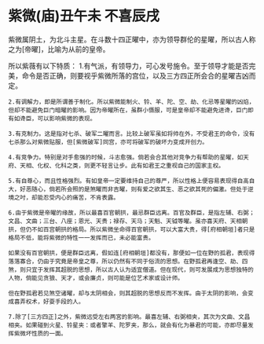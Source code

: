 # 紫微(庙)丑午未 不喜辰戌

紫微属阴土，为北斗主星。在斗数十四正曜中，亦为领导群伦的星曜，所以古人称之为[帝曜]，比喻为从前的皇帝。

所以紫薇有以下特质：
    1.有气派，有领导力，可心发号施令。至于领导才能是否完美，命令是否正确，则要视乎紫微所落的宫位，以及三方四正所会合的星曜吉凶而定。

    2.有调解力，即是所谓善于制化。所以紫微能制火、铃、羊、陀、空、劫、化忌等星曜的凶焰，但却不能避免巨门暗曜的影响。因为帝曜所在，虽群小慑服，可是皇帝却不能避免进谗，巨门即有如谗臣，可以影响紫微的表现。

    3.有克制力。这是指对七杀、破军二曜而言。比较上破军虽如将帅在外，不受君王的命令，没有七杀那么对紫微贴服，但[紫微破军]同宫，亦可将破军的破坏力变成开创力。

    4.有竞争力。特别是对手愈强的时候，斗志愈强。倘若会合其他对竞争力有帮助的星曜，如天府、天相、化权、化科之类，则更不轻言让步。此有如君王之重视自己的国家主权。

    5.有自尊心，而且性格强烈。有如皇帝一定要维持自己的尊严，所以性格上便容易表现得自高自大，好恶随心，倘若所会照的是煞曜而非吉曜，则有爱之欲其生、恶之欲其死的偏激。但处于逆境之吋，却能忍受内心的痛苦，不肯表露。

    6.由于紫微是帝曜的缘故，所以最喜百官朝拱，最忌群臣远离。百官及群臣，是指左辅、右弼；文昌、文曲；三台、八座；恩光、天贵；禄存、天马；天魁、天钺等曜。虽亦喜天府、天相朝拱，但仍不如百宫朝拱的格局。所以紫微坐命得百官朝拱，可以大富大贵，得[府相朝垣]者只是格局不低，能将紫微的特性一一发挥而已，未必能富贵。

    如果没有百官朝拱，便是群臣远离，假如连[府相朝垣]都没有，那便如一位在野的孤君，表现得落落寡合，仍由于究竟是帝皇之尊，所以仍然有不同于俗流的思想。在野孤君再逢空、劫、四煞，则只宜于发挥其超脱的思想，所以古人认为适宜僧道。但在现代，则可发展成为思想独特的人物，倘能见贪狼、天才，或会廉贞，则可能是位艺术家或设计师。

    但在野孤君若见煞空诸曜，却与太阴相会，则其超脱的思想反而不发挥。由于太阴的影响，会变成喜弄权术，好耍手段的人。

    7.除了[三方四正]之外，紫微远受左右两宮的影响。最喜左辅、右弼相夹，其次为文曲、文昌相夹。如果碰到火星、铃星夹：或者擎羊、陀罗夹，那么，就会有化为暴君的可能，亦即尽量发挥紫微坏性质的一面。

